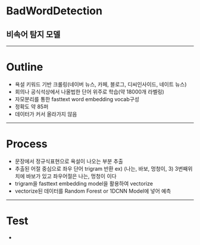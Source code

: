# BadWordDetection
## 비속어 탐지 모델

---

# Outline
- 욕설 키워드 기반 크롤링(네이버 뉴스, 카페, 블로그, 디씨인사이드, 네이트 뉴스)
- 회의나 공식석상에서 나올법한 단어 위주로 학습(약 18000개 라벨링)
- 자모분리를 통한 fasttext word embedding vocab구성
- 정확도 약 85퍼
- 데이터가 커서 올라가지 않음

---

# Process
- 문장에서 정규식표현으로 욕설이 나오는 부분 추출
- 추출된 어절 중심으로 좌우 단어 trigram 반환 ex) (나는, 바보, 멍청이, 3) 3번째위치에 바보가 있고 좌우어절은 나는, 멍청이 이다
- trigram을 fasttext embedding model을 활용하여 vectorize
- vectorize된 데이터를 Random Forest or 1DCNN Model에 넣어 예측

---

# Test
-
